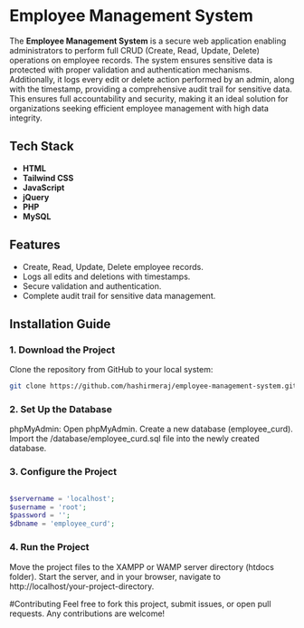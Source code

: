 # Employee Management System

The **Employee Management System** is a secure web application enabling administrators to perform full CRUD (Create, Read, Update, Delete) operations on employee records. The system ensures sensitive data is protected with proper validation and authentication mechanisms. Additionally, it logs every edit or delete action performed by an admin, along with the timestamp, providing a comprehensive audit trail for sensitive data. This ensures full accountability and security, making it an ideal solution for organizations seeking efficient employee management with high data integrity.

## Tech Stack

- **HTML**
- **Tailwind CSS**
- **JavaScript**
- **jQuery**
- **PHP**
- **MySQL**

## Features

- Create, Read, Update, Delete employee records.
- Logs all edits and deletions with timestamps.
- Secure validation and authentication.
- Complete audit trail for sensitive data management.

## Installation Guide

### 1. Download the Project

Clone the repository from GitHub to your local system:

```bash
git clone https://github.com/hashirmeraj/employee-management-system.git
```

### 2. Set Up the Database

phpMyAdmin:
Open phpMyAdmin.
Create a new database (employee_curd).
Import the /database/employee_curd.sql file into the newly created database.


### 3. Configure the Project

```php

$servername = 'localhost';
$username = 'root';
$password = '';
$dbname = 'employee_curd';

```

### 4. Run the Project

Move the project files to the XAMPP or WAMP server directory (htdocs folder).
Start the server, and in your browser, navigate to http://localhost/your-project-directory.

#Contributing
Feel free to fork this project, submit issues, or open pull requests. Any contributions are welcome!

